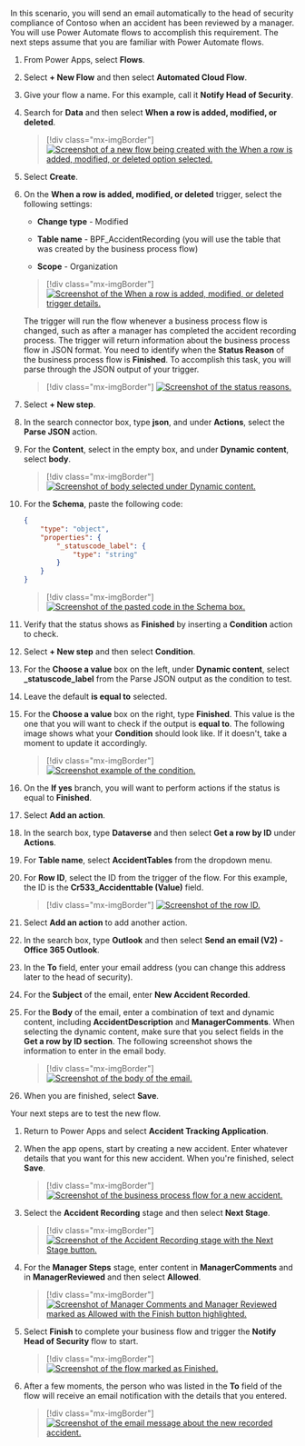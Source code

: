 In this scenario, you will send an email automatically to the head of security compliance of Contoso when an accident has been reviewed by a manager. You will use Power Automate flows to accomplish this requirement. The next steps assume that you are familiar with Power Automate flows.

1. From Power Apps, select **Flows**.

1. Select **+ New Flow** and then select **Automated Cloud Flow**.

1. Give your flow a name. For this example, call it **Notify Head of Security**.

1. Search for **Data** and then select **When a row is added, modified, or deleted**.

	> [!div class="mx-imgBorder"]
	> [![Screenshot of a new flow being created with the When a row is added, modified, or deleted option selected.](../media/row-added.png)](../media/row-added.png#lightbox)
	
1. Select **Create**.

1. On the **When a row is added, modified, or deleted** trigger, select the following settings:

	-   **Change type** - Modified
	
	-   **Table name** - BPF\_AccidentRecording (you will use the table that was created by the business process flow)
	
	-   **Scope** - Organization

	> [!div class="mx-imgBorder"]
	> [![Screenshot of the When a row is added, modified, or deleted trigger details.](../media/trigger-details.png)](../media/trigger-details.png#lightbox)

	The trigger will run the flow whenever a business process flow is changed, such as after a manager has completed the accident recording process. The trigger will return information about the business process flow in JSON format. You need to identify when the **Status Reason** of the business process flow is **Finished**. To accomplish this task, you will parse through the JSON output of your trigger.

	> [!div class="mx-imgBorder"]
	> [![Screenshot of the status reasons.](../media/status-reason.png)](../media/status-reason.png#lightbox)

1. Select **+ New step**.

1. In the search connector box, type **json**, and under **Actions**, select the **Parse JSON** action.

1. For the **Content**, select in the empty box, and under **Dynamic content**, select **body**.

	> [!div class="mx-imgBorder"]
	> [![Screenshot of body selected under Dynamic content.](../media/body.png)](../media/body.png#lightbox)

1. For the **Schema**, paste the following code:

	```json
	{
	    "type": "object",
	    "properties": {
	        "_statuscode_label": {
	            "type": "string"
	        }
	    }
	}
	```

	> [!div class="mx-imgBorder"]
	> [![Screenshot of the pasted code in the Schema box.](../media/code.png)](../media/code.png#lightbox)

1. Verify that the status shows as **Finished** by inserting a **Condition** action to check.

1. Select **+ New step** and then select **Condition**.

1. For the **Choose a value** box on the left, under **Dynamic content**, select **\_statuscode\_label** from the Parse JSON output as the condition to test.

1. Leave the default **is equal to** selected.

1. For the **Choose a value** box on the right, type **Finished**. This value is the one that you will want to check if the output is **equal to**. The following image shows what your **Condition** should look like. If it doesn't, take a moment to update it accordingly.

	> [!div class="mx-imgBorder"]
	> [![Screenshot example of the condition.](../media/condition.png)](../media/condition.png#lightbox)

1. On the **If yes** branch, you will want to perform actions if the status is equal to **Finished**.

1. Select **Add an action**.

1. In the search box, type **Dataverse** and then select **Get a row by ID** under **Actions**.

1. For **Table name**, select **AccidentTables** from the dropdown menu.

1. For **Row ID**, select the ID from the trigger of the flow. For this example, the ID is the **Cr533\_Accidenttable (Value)** field.

	> [!div class="mx-imgBorder"]
	> [![Screenshot of the row ID.](../media/row-id.png)](../media/row-id.png#lightbox)

1. Select **Add an action** to add another action.

1. In the search box, type **Outlook** and then select **Send an email (V2) - Office 365 Outlook**.

1. In the **To** field, enter your email address (you can change this address later to the head of security).

1. For the **Subject** of the email, enter **New Accident Recorded**.

1. For the **Body** of the email, enter a combination of text and dynamic content, including **AccidentDescription** and **ManagerComments**. When selecting the dynamic content, make sure that you select fields in the **Get a row by ID section**. The following screenshot shows the information to enter in the email body.

	> [!div class="mx-imgBorder"]
	> [![Screenshot of the body of the email.](../media/email.png)](../media/email.png#lightbox)

1. When you are finished, select **Save**.

Your next steps are to test the new flow.

1.  Return to Power Apps and select **Accident Tracking Application**.

1.  When the app opens, start by creating a new accident. Enter whatever details that you want for this new accident. When you're finished, select **Save**.

	> [!div class="mx-imgBorder"]
	> [![Screenshot of the business process flow for a new accident.](../media/new-accident.png)](../media/new-accident.png#lightbox)

1.  Select the **Accident Recording** stage and then select **Next Stage**.

	> [!div class="mx-imgBorder"]
	> [![Screenshot of the Accident Recording stage with the Next Stage button.](../media/accident-recording-next.png)](../media/accident-recording-next.png#lightbox)

1.  For the **Manager Steps** stage, enter content in **ManagerComments** and in **ManagerReviewed** and then select **Allowed**.

	> [!div class="mx-imgBorder"]
	> [![Screenshot of Manager Comments and Manager Reviewed marked as Allowed with the Finish button highlighted.](../media/finish.png)](../media/finish.png#lightbox)

1.  Select **Finish** to complete your business flow and trigger the **Notify Head of Security** flow to start.

	> [!div class="mx-imgBorder"]
	> [![Screenshot of the flow marked as Finished.](../media/flow-finished.png)](../media/flow-finished.png#lightbox)

1.  After a few moments, the person who was listed in the **To** field of the flow will receive an email notification with the details that you entered.

	> [!div class="mx-imgBorder"]
	> [![Screenshot of the email message about the new recorded accident.](../media/new-accident-recorded.png)](../media/new-accident-recorded.png#lightbox)
